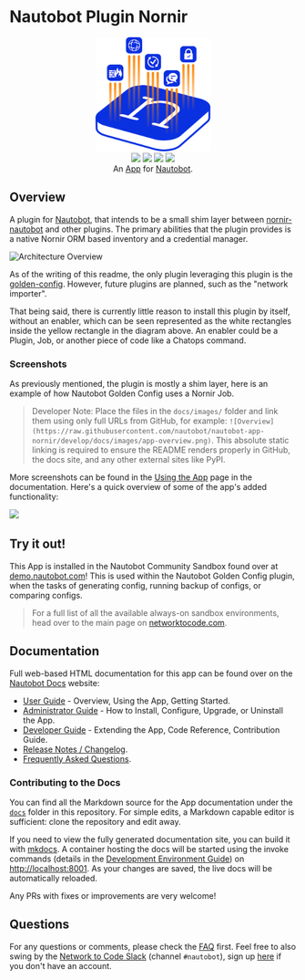# Nautobot Plugin Nornir

<p align="center">
  <img src="https://raw.githubusercontent.com/nautobot/nautobot-app-nornir/develop/docs/images/icon-nautobot-plugin-nornir.png" class="logo" height="200px">
  <br>
  <a href="https://github.com/nautobot/nautobot-app-nornir/actions"><img src="https://github.com/nautobot/nautobot-app-nornir/actions/workflows/ci.yml/badge.svg?branch=main"></a>
  <a href="https://docs.nautobot.com/projects/plugin-nornir/en/latest/"><img src="https://readthedocs.org/projects/nautobot-plugin-plugin-nornir/badge/"></a>
  <a href="https://pypi.org/project/nautobot-plugin-nornir/"><img src="https://img.shields.io/pypi/v/nautobot-plugin-nornir"></a>
  <a href="https://pypi.org/project/nautobot-plugin-nornir/"><img src="https://img.shields.io/pypi/dm/nautobot-plugin-nornir"></a>
  <br>
  An <a href="https://networktocode.com/nautobot-apps/">App</a> for <a href="https://nautobot.com/">Nautobot</a>.
</p>

## Overview

A plugin for [Nautobot](https://github.com/nautobot/nautobot), that intends to be a small shim layer between [nornir-nautobot](https://github.com/nautobot/nornir-nautobot) and other plugins. The primary abilities that the plugin provides is a native Nornir ORM based inventory and a credential manager.

![Architecture Overview](https://raw.githubusercontent.com/nautobot/nautobot-plugin-nornir/develop/docs/images/architecture-overview.png)

As of the writing of this readme, the only plugin leveraging this plugin is the [golden-config](https://github.com/nautobot/nautobot-plugin-golden-config). However, future plugins are planned, such as the "network importer".

That being said, there is currently little reason to install this plugin by itself, without an enabler, which can be seen represented as the white rectangles inside the yellow rectangle in the diagram above. An enabler could be a Plugin, Job, or another piece of code like a Chatops command.

### Screenshots

As previously mentioned, the plugin is mostly a shim layer, here is an example of how Nautobot Golden Config uses a Nornir Job.

> Developer Note: Place the files in the `docs/images/` folder and link them using only full URLs from GitHub, for example: `![Overview](https://raw.githubusercontent.com/nautobot/nautobot-app-nornir/develop/docs/images/app-overview.png)`. This absolute static linking is required to ensure the README renders properly in GitHub, the docs site, and any other external sites like PyPI.

More screenshots can be found in the [Using the App](https://docs.nautobot.com/projects/plugin-nornir/en/latest/user/app_use_cases/) page in the documentation. Here's a quick overview of some of the app's added functionality:

![](https://raw.githubusercontent.com/nautobot/nautobot-app-nornir/develop/docs/images/placeholder.png)

## Try it out!

This App is installed in the Nautobot Community Sandbox found over at [demo.nautobot.com](https://demo.nautobot.com/)! This is used within the Nautobot Golden Config plugin, when the tasks of generating config, running backup of configs, or comparing configs.

> For a full list of all the available always-on sandbox environments, head over to the main page on [networktocode.com](https://www.networktocode.com/nautobot/sandbox-environments/).

## Documentation

Full web-based HTML documentation for this app can be found over on the [Nautobot Docs](https://docs.nautobot.com/projects/plugin-nornir/en/latest/) website:

- [User Guide](https://docs.nautobot.com/projects/plugin-nornir/en/latest/user/app_overview/) - Overview, Using the App, Getting Started.
- [Administrator Guide](https://docs.nautobot.com/projects/plugin-nornir/en/latest/admin/admin_install/) - How to Install, Configure, Upgrade, or Uninstall the App.
- [Developer Guide](https://docs.nautobot.com/projects/plugin-nornir/en/latest/dev/dev_contributing/) - Extending the App, Code Reference, Contribution Guide.
- [Release Notes / Changelog](https://docs.nautobot.com/projects/plugin-nornir/en/latest/admin/release_notes/).
- [Frequently Asked Questions](https://docs.nautobot.com/projects/plugin-nornir/en/latest/user/faq/).

### Contributing to the Docs

You can find all the Markdown source for the App documentation under the [`docs`](https://github.com/nautobot/nautobot-app-nornir/tree/develop/docs) folder in this repository. For simple edits, a Markdown capable editor is sufficient: clone the repository and edit away.

If you need to view the fully generated documentation site, you can build it with [mkdocs](https://www.mkdocs.org/). A container hosting the docs will be started using the invoke commands (details in the [Development Environment Guide](https://docs.nautobot.com/projects/plugin-nornir/en/latest/dev/dev_environment/#docker-development-environment)) on [http://localhost:8001](http://localhost:8001). As your changes are saved, the live docs will be automatically reloaded.

Any PRs with fixes or improvements are very welcome!

## Questions

For any questions or comments, please check the [FAQ](https://docs.nautobot.com/projects/plugin-nornir/en/latest/user/faq/) first. Feel free to also swing by the [Network to Code Slack](https://networktocode.slack.com/) (channel `#nautobot`), sign up [here](http://slack.networktocode.com/) if you don't have an account.
